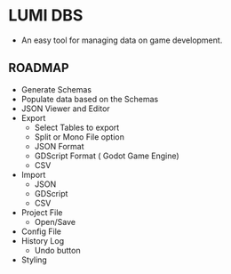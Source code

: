 # LUMI DBS

- An easy tool for managing data on game development.

## ROADMAP
- Generate Schemas
- Populate data based on the Schemas
- JSON Viewer and Editor
- Export
  - Select Tables to export
  - Split or Mono File option
  - JSON Format
  - GDScript Format ( Godot Game Engine)
  - CSV
- Import
  - JSON
  - GDScript
  - CSV
- Project File
  - Open/Save
- Config File
- History Log
  - Undo button
- Styling  